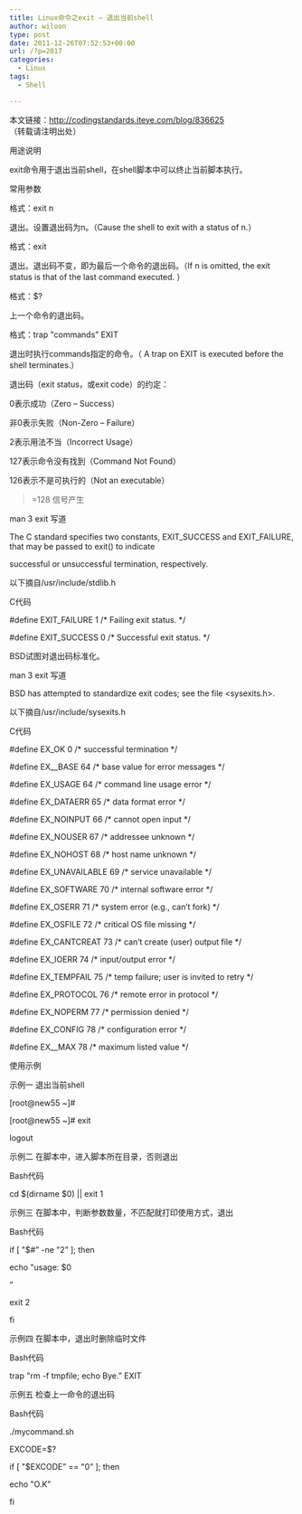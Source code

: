 ```yaml
---
title: Linux命令之exit – 退出当前shell
author: wiloon
type: post
date: 2011-12-26T07:52:53+00:00
url: /?p=2017
categories:
  - Linux
tags:
  - Shell

---
```

本文链接：http://codingstandards.iteye.com/blog/836625 （转载请注明出处）

用途说明
  
exit命令用于退出当前shell，在shell脚本中可以终止当前脚本执行。

常用参数
  
格式：exit n
  
退出。设置退出码为n。（Cause the shell to exit with a status of n.）

格式：exit
  
退出。退出码不变，即为最后一个命令的退出码。（If n is omitted, the exit status is that of the last command executed. ）

格式：$?
  
上一个命令的退出码。

格式：trap "commands&#8221; EXIT
  
退出时执行commands指定的命令。（ A trap on EXIT is executed before the shell terminates.）

退出码（exit status，或exit code）的约定：
  
0表示成功（Zero &#8211; Success）
  
非0表示失败（Non-Zero &#8211; Failure）
  
2表示用法不当（Incorrect Usage）
  
127表示命令没有找到（Command Not Found）
  
126表示不是可执行的（Not an executable）
  
>=128 信号产生

man 3 exit 写道
  
The C standard specifies two constants, EXIT\_SUCCESS and EXIT\_FAILURE, that may be passed to exit() to indicate
  
successful or unsuccessful termination, respectively.

以下摘自/usr/include/stdlib.h
  
C代码
  
#define EXIT_FAILURE 1 /\* Failing exit status. \*/
  
#define EXIT_SUCCESS 0 /\* Successful exit status. \*/

BSD试图对退出码标准化。
  
man 3 exit 写道
  
BSD has attempted to standardize exit codes; see the file <sysexits.h>.

以下摘自/usr/include/sysexits.h
  
C代码
  
#define EX_OK 0 /\* successful termination \*/

#define EX__BASE 64 /\* base value for error messages \*/

#define EX_USAGE 64 /\* command line usage error \*/
  
#define EX_DATAERR 65 /\* data format error \*/
  
#define EX_NOINPUT 66 /\* cannot open input \*/
  
#define EX_NOUSER 67 /\* addressee unknown \*/
  
#define EX_NOHOST 68 /\* host name unknown \*/
  
#define EX_UNAVAILABLE 69 /\* service unavailable \*/
  
#define EX_SOFTWARE 70 /\* internal software error \*/
  
#define EX_OSERR 71 /\* system error (e.g., can&#8217;t fork) \*/
  
#define EX_OSFILE 72 /\* critical OS file missing \*/
  
#define EX_CANTCREAT 73 /\* can&#8217;t create (user) output file \*/
  
#define EX_IOERR 74 /\* input/output error \*/
  
#define EX_TEMPFAIL 75 /\* temp failure; user is invited to retry \*/
  
#define EX_PROTOCOL 76 /\* remote error in protocol \*/
  
#define EX_NOPERM 77 /\* permission denied \*/
  
#define EX_CONFIG 78 /\* configuration error \*/

#define EX__MAX 78 /\* maximum listed value \*/

使用示例
  
示例一 退出当前shell
  
[root@new55 ~]#
  
[root@new55 ~]# exit
  
logout

示例二 在脚本中，进入脚本所在目录，否则退出
  
Bash代码
  
cd $(dirname $0) || exit 1

示例三 在脚本中，判断参数数量，不匹配就打印使用方式，退出
  
Bash代码
  
if [ "$#&#8221; -ne "2&#8221; ]; then
      
echo "usage: $0 

<area />
<hours>&#8221;

      
exit 2
  
fi</p> 

示例四 在脚本中，退出时删除临时文件
  
Bash代码
  
trap "rm -f tmpfile; echo Bye.&#8221; EXIT

示例五 检查上一命令的退出码
  
Bash代码
  
./mycommand.sh
  
EXCODE=$?
  
if [ "$EXCODE&#8221; == "0&#8221; ]; then
      
echo "O.K&#8221;
  
fi